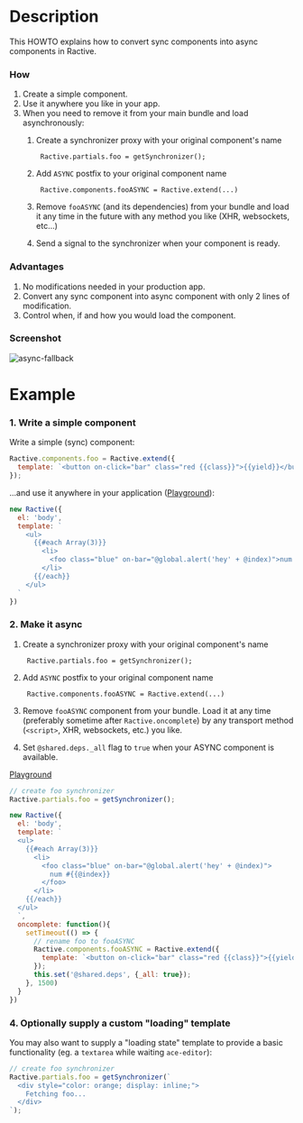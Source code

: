 # Description 

This HOWTO explains how to convert sync components into async components in Ractive. 

### How

1. Create a simple component.
2. Use it anywhere you like in your app.
3. When you need to remove it from your main bundle and load asynchronously: 
    1. Create a synchronizer proxy with your original component's name
    
            Ractive.partials.foo = getSynchronizer();

    2. Add `ASYNC` postfix to your original component name

            Ractive.components.fooASYNC = Ractive.extend(...)

    3. Remove `fooASYNC` (and its dependencies) from your bundle and load it any time in the future with any method you like (XHR, websockets, etc...)
    4. Send a signal to the synchronizer when your component is ready.


### Advantages 

1. No modifications needed in your production app.
2. Convert any sync component into async component with only 2 lines of modification. 
3. Control when, if and how you would load the component.

### Screenshot 

![async-fallback](https://user-images.githubusercontent.com/6639874/43196121-a5918686-900f-11e8-9718-793d49c9be34.gif)

# Example

### 1. Write a simple component 

Write a simple (sync) component:

```js
Ractive.components.foo = Ractive.extend({
  template: `<button on-click="bar" class="red {{class}}">{{yield}}</button>`
});
```

...and use it anywhere in your application ([Playground](https://ractive.js.org/playground/?env=docs#N4IgFiBcoE5SBTAJgcwSAvgGhAZ3gEoCGAxgC4CWAbggHQkD2AtgA4MB2C7ZutAZgwYACALxDi5anQQAPMlyQAKYAB12KsvNYAbIvMhCABmo0aAPACMArpo5COAWhLaKJANYiVIC0RhehzkS4uJ4gMMhCwMCBwRgYXgB8UQCeFAjaSHFmAPTWtuwJJmTG7BgAlADcJuycAO7ipJQ0ykXpBgDkFgxIye1YRVosuvpGRWZW2oXqZBpRAMQIpGBCAIIwMETJigDMZXFFpmRmLlOHh2YCwjEhXhbaVgj+jj4woQACKNoMPtq0RNoIGBkRTtMAIXpCADUQjeFHYSFkZUSBxmqI07CsTCEcyisPhsn20zOR2yl1OaJJJxRUWyixIYEJ5myE3JJXKmCAA)): 


```js
new Ractive({
  el: 'body',
  template: `
    <ul>
      {{#each Array(3)}}
        <li>
          <foo class="blue" on-bar="@global.alert('hey' + @index)">num #{{@index}}</foo>
        </li>
      {{/each}}
    </ul>
  `
})
```

### 2. Make it async 

1. Create a synchronizer proxy with your original component's name

        Ractive.partials.foo = getSynchronizer();


2. Add `ASYNC` postfix to your original component name

        Ractive.components.fooASYNC = Ractive.extend(...)

3. Remove `fooASYNC` component from your bundle. Load it at any time (preferably sometime after `Ractive.oncomplete`) by any transport method (`<script>`, XHR, websockets, etc.) you like.
4. Set `@shared.deps._all` flag to `true` when your ASYNC component is available. 

[Playground](https://ractive.js.org/playground/?env=docs#N4IgFiBcoE5SBTAJgcwSANCAzlA2uAC6EAO2kA9BQMZIB2AdAFbZIIA2AlgG4wN0JCFFGBoIYCALbUpFGAENqhHggC02AJ51qYGAHs6nAF7iAAtwAMDAEwMAjMMEBlLTv2GTfFiAC6AXyxcSBAqAAJqCXlCBFCAMz09UM1tXQNjcQAdOgAlRWVuBAYSeRhleXZsBnjEgF5QtEIXFPd0mAAKAEoAbiysgQB3UNylFTbgXuj2SFCAcgAjPSQNGYwJ6MkSdiiEaYADCYAeAFd2AD4JjMJgYABiBEUwUIBBGAUNNoBmDr8-C8JLg5cc50S6g-6EA7VcJbbDYGoZEBzdhHBAI0IGVRzErwkCmFDsPRY9gMcriQhtGZgBDLUIAalCpk4dDYAA8OgjgWCuYQ6EdJKEbtdGcyECyfn8wQcKNVOeCARQgX9rhR7jpxSCIRQTrLdqsNQZqHoNuxBDs4kdtMoDJ1xhrLthBAAVTiSBB6I7kzqhGqnUK27lhCR0eSuuIJUKERLVJ5OACaADkAMISwjDfKFQ0bAwIOiESrRuNJ71DPIqBii6LMsYpy7rTbbPYHOYeyN0dF0VTULjUADWOKxMDRXfksJxEiQfuAw9h4pAp2uGk4HCQPylzeIBlO+zt4L83RThDAnEqDvJM1M2DAJWQDDYZBWfoA+uUphGYCi9z0dwFQnYAKwWBY7Iar8dB7iAfhAA)

```js
// create foo synchronizer
Ractive.partials.foo = getSynchronizer();

new Ractive({
  el: 'body',
  template: `
  <ul>
    {{#each Array(3)}}
      <li>
        <foo class="blue" on-bar="@global.alert('hey' + @index)">
          num #{{@index}}
        </foo>
      </li>
    {{/each}}
  </ul>
  `,
  oncomplete: function(){
    setTimeout(() => {
      // rename foo to fooASYNC
      Ractive.components.fooASYNC = Ractive.extend({
        template: `<button on-click="bar" class="red {{class}}">{{yield}}</button>`
      });
      this.set('@shared.deps', {_all: true});
    }, 1500)
  }
})

```

### 4. Optionally supply a custom "loading" template 

You may also want to supply a "loading state" template to provide a basic functionality (eg. a `textarea` while waiting `ace-editor`): 

```js
// create foo synchronizer
Ractive.partials.foo = getSynchronizer(`
  <div style="color: orange; display: inline;">
    Fetching foo... 
  </div>
`);
```





